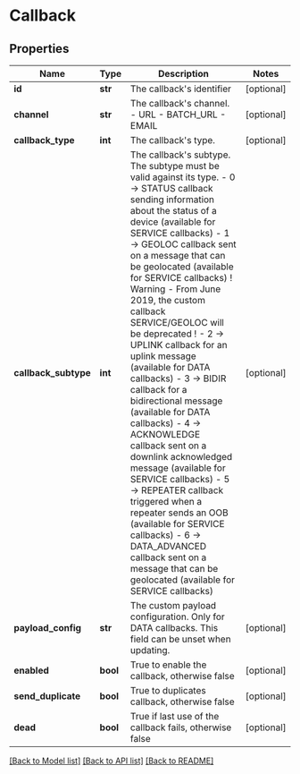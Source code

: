 # Callback

## Properties
Name | Type | Description | Notes
------------ | ------------- | ------------- | -------------
**id** | **str** | The callback&#x27;s identifier | [optional] 
**channel** | **str** | The callback&#x27;s channel. - URL - BATCH_URL - EMAIL  | [optional] 
**callback_type** | **int** | The callback&#x27;s type. | [optional] 
**callback_subtype** | **int** | The callback&#x27;s subtype. The subtype must be valid against its type. - 0 -&gt; STATUS callback sending information about the status of a device (available for SERVICE callbacks) - 1 -&gt; GEOLOC callback sent on a message that can be geolocated (available for SERVICE callbacks) ! Warning - From June 2019, the custom callback SERVICE/GEOLOC will be deprecated  ! - 2 -&gt; UPLINK callback for an uplink message (available for DATA callbacks) - 3 -&gt; BIDIR callback for a bidirectional message (available for DATA callbacks) - 4 -&gt; ACKNOWLEDGE callback sent on a downlink acknowledged message (available for SERVICE callbacks) - 5 -&gt; REPEATER callback triggered when a repeater sends an OOB (available for SERVICE callbacks) - 6 -&gt; DATA_ADVANCED callback sent on a message that can be geolocated (available for SERVICE callbacks)  | [optional] 
**payload_config** | **str** | The custom payload configuration. Only for DATA callbacks. This field can be unset when updating. | [optional] 
**enabled** | **bool** | True to enable the callback, otherwise false | [optional] 
**send_duplicate** | **bool** | True to duplicates callback, otherwise false | [optional] 
**dead** | **bool** | True if last use of the callback fails, otherwise false | [optional] 

[[Back to Model list]](../README.md#documentation-for-models) [[Back to API list]](../README.md#documentation-for-api-endpoints) [[Back to README]](../README.md)

